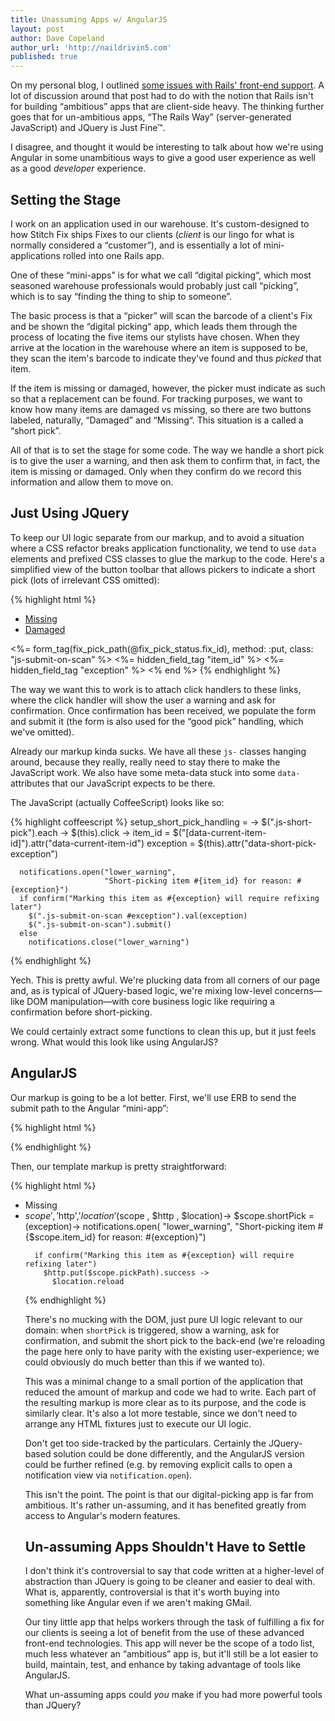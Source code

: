 ```yaml
---
title: Unassuming Apps w/ AngularJS
layout: post
author: Dave Copeland
author_url: 'http://naildrivin5.com'
published: true
---
```


On my personal blog, I outlined [some issues with Rails' front-end support][davepost].
A lot of discussion around that post had to do with the notion that Rails isn't for building “ambitious” apps that are client-side heavy.
The thinking further goes that for un-ambitious apps, “The Rails Way” (server-generated JavaScript) and JQuery is Just Fine™.

I disagree, and thought it would be interesting to talk about how we're using Angular in some unambitious ways to give a good user experience as well as a good _developer_ experience.

<!-- more -->

## Setting the Stage

I work on an application used in our warehouse.
It's custom-designed to how Stitch Fix ships Fixes to our clients (_client_ is our lingo for what is normally considered a “customer”), and is essentially a lot of mini-applications rolled into one Rails app.

One of these “mini-apps” is for what we call “digital picking“, which most seasoned warehouse professionals would probably just call “picking”, which is to say “finding the thing to ship to someone”.

The basic process is that a “picker” will scan the barcode of a client's Fix and be shown the “digital picking“ app, which leads them through the process of locating the five items our stylists have chosen.
When they arrive at the location in the warehouse where an item is supposed to be, they scan the item's barcode to indicate they've found and thus _picked_ that item.

If the item is missing or damaged, however, the picker must indicate as such so that a replacement can be found.
For tracking purposes, we want to know how many items are damaged vs missing, so there are two buttons labeled, naturally, “Damaged” and “Missing“.
This situation is a called a “short pick”.

All of that is to set the stage for some code.
The way we handle a short pick is to give the user a warning, and then ask them to confirm that, in fact, the item is missing or damaged.
Only when they confirm do we record this information and allow them to move on.

## Just Using JQuery

To keep our UI logic separate from our markup, and to avoid a situation where a CSS refactor breaks application functionality, we tend to use `data` elements and prefixed CSS classes to glue the markup to the code.
Here's a simplified view of the button toolbar that allows pickers to indicate a short pick (lots of irrelevant CSS omitted):

{% highlight html %}
<ul class="js-buttons-list">
  <li>
    <a href="#"
       class="btn js-short-pick"
       id="shortpick-missing-link"
       data-short-pick-exception="missing">
      Missing
    </a>
  </li>
  <li>
    <a href="#"
       class="btn js-short-pick"
       data-short-pick-exception="damaged">
      Damaged
    </a>
  </li>
</ul>

<!-- later in the page -->

<%= form_tag(fix_pick_path(@fix_pick_status.fix_id),
             method: :put,
             class: "js-submit-on-scan" %>
    <%= hidden_field_tag "item_id" %>
    <%= hidden_field_tag "exception" %>
<% end %>
{% endhighlight %}

The way we want this to work is to attach click handlers to these links, where the click handler will show the user a warning and ask for confirmation.
Once confirmation has been received, we populate the form and submit it (the form is also used for the “good pick” handling, which we've omitted).

Already our markup kinda sucks.
We have all these `js-` classes hanging around, because they really, really need to stay there to make the JavaScript work.
We also have some meta-data stuck into some `data-` attributes that our JavaScript expects to be there.

The JavaScript (actually CoffeeScript) looks like so:

{% highlight coffeescript %}
setup_short_pick_handling = ->
  $(".js-short-pick").each ->
    $(this).click ->
      item_id   = $("[data-current-item-id]").attr("data-current-item-id")
      exception = $(this).attr("data-short-pick-exception")

      notifications.open("lower_warning",
                         "Short-picking item #{item_id} for reason: #{exception}")
      if confirm("Marking this item as #{exception} will require refixing later")
        $(".js-submit-on-scan #exception").val(exception)
        $(".js-submit-on-scan").submit()
      else
        notifications.close("lower_warning")
{% endhighlight %}

Yech.
This is pretty awful.
We're plucking data from all corners of our page and, as is typical of JQuery-based logic, we're mixing low-level concerns—like DOM manipulation—with core business logic like requiring a confirmation before short-picking.

We could certainly extract some functions to clean this up, but it just feels wrong.  What would this look like using AngularJS?

## AngularJS

Our markup is going to be a lot better.
First, we'll use ERB to send the submit path to the Angular “mini-app”:

{% highlight html %}
<div ng-app="rma"
     ng-init="pickPath = '<%= fix_pick_path(@fix) %>'">
  <div class="view-container">
    <div ng-view class="view-frame"></div>
  </div>
</div>
{% endhighlight %}

Then, our template markup is pretty straightforward:

{% highlight html %}
<ul>
  <li>
    <a class="btn" ng-click="shortPick('missing')">Missing</a>
  </li>
  <li>
    <a class="btn" ng-click="shortPick('damaged')“>Damaged</a>
  </li>
</ul>
{% endhighlight %}

Even if you don't know Angular, you can look at this and have a lot better guess as to what's going on.
The two links trigger a method called `shortPick` that we can easily `grep` for.
Note that we also don't need to use a form as a means of storing data during the interaction, since we can do that using variables more directly.

The code is also much nicer:

{% highlight coffeescript %}
controllers = angular.module('controllers')
controllers.controller('PicksController', [
  '$scope','$http','$location'
  ($scope , $http , $location)->
    $scope.shortPick = (exception)->
      notifications.open(
        "lower_warning",
        "Short-picking item #{$scope.item_id} for reason: #{exception}")

      if confirm("Marking this item as #{exception} will require refixing later")
        $http.put($scope.pickPath).success ->
          $location.reload
{% endhighlight %}

There's no mucking with the DOM, just pure UI logic relevant to our domain: when `shortPick` is triggered, show a warning, ask for confirmation, and submit the short pick to the back-end (we're reloading the page here only to have parity with the existing user-experience; we could obviously do much better than this if we wanted to).

This was a minimal change to a small portion of the application that reduced the amount of markup and code we had to write.
Each part of the resulting markup is more clear as to its purpose, and the code is similarly clear.
It's also a lot more testable, since we don't need to arrange any HTML fixtures just to execute our UI logic.

Don't get too side-tracked by the particulars.  Certainly the JQuery-based solution could be done differently, and the AngularJS
version could be further refined (e.g. by removing explicit calls to open a notification view via `notification.open`).

This isn't the point.
The point is that our digital-picking app is far from ambitious.
It's rather un-assuming, and it has benefited greatly from access to Angular's modern features.

## Un-assuming Apps Shouldn't Have to Settle

I don't think it's controversial to say that code written at a higher-level of abstraction than JQuery is going to be cleaner and easier to deal with.
What is, apparently, controversial is that it's worth buying into something like Angular even if we aren't making GMail.

Our tiny little app that helps workers through the task of fulfilling a fix for our clients is seeing a lot of benefit from the use of these advanced front-end technologies.
This app will never be the scope of a todo list, much less whatever an “ambitious” app is, but it'll still be a lot easier to build, maintain, test, and enhance by taking advantage of tools like AngularJS.

What un-assuming apps could _you_ make if you had more powerful tools than JQuery?

[davepost]: http://www.naildrivin5.com/blog/2014/08/07/rails-degenerate-front-end-support.html
